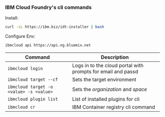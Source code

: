 ### IBM Cloud Foundry's cli commands

Install: 
```bash
curl -sL https://ibm.biz/idt-installer | bash
```

Configure Env: 
```bash
ibmcloud api https://api.ng.bluemix.net
```


Command | Description
--------|------------
`ibmcloud login` | Logs in to the cloud portal with prompts for email and passd
`ibmcloud target --cf` | Sets the target environment
`ibmcloud target -o <value> -s <value>` | Sets the *organization* and *space*
`ibmcloud plugin list` | List of installed plugins for cli
`ibmcloud cr` | IBM Container registry cli command